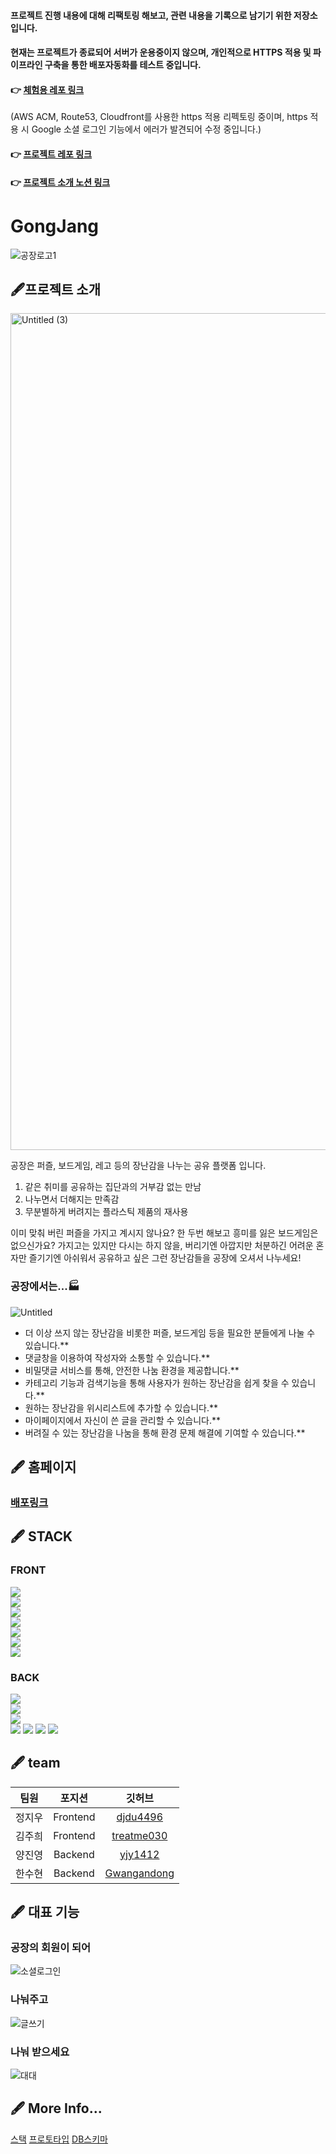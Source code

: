 #### 프로젝트 진행 내용에 대해 리팩토링 해보고, 관련 내용을 기록으로 남기기 위한 저장소입니다.
#### 현재는 프로젝트가 종료되어 서버가 운용중이지 않으며, 개인적으로 HTTPS 적용 및 파이프라인 구축을 통한 배포자동화를 테스트 중입니다.
#### 👉 [체험용 레포 링크](http://yjy-gongjang.s3-website.ap-northeast-2.amazonaws.com)
(AWS ACM, Route53, Cloudfront를 사용한 https 적용 리펙토링 중이며, https 적용 시 Google 소셜 로그인 기능에서 에러가 발견되어 수정 중입니다.)
#### 👉 [프로젝트 레포 링크](https://github.com/codestates/GongJang.git)
#### 👉 [프로젝트 소개 노션 링크](https://www.notion.so/14-coDelicious-GongJang-25f13ae583814874a465c577fe66403c)
# GongJang
![공장로고1](https://user-images.githubusercontent.com/85781627/146858357-cd183310-1ac0-49ad-988f-bb3358849b05.png)
## 🖋프로젝트 소개
<img width="1339" alt="Untitled (3)" src="https://user-images.githubusercontent.com/85781627/146858362-21a29ba5-5ff9-4a08-976a-73588db9e1df.png">

공장은 퍼즐, 보드게임, 레고 등의 장난감을 나누는 공유 플랫폼 입니다.
  1. 같은 취미를 공유하는 집단과의 거부감 없는 만남
  2. 나누면서 더해지는 만족감
  3. 무분별하게 버려지는 플라스틱 제품의 재사용


이미 맞춰 버린 퍼즐을 가지고 계시지 않나요? 한 두번 해보고 흥미를 잃은 보드게임은 없으신가요?
가지고는 있지만 다시는 하지 않을, 버리기엔 아깝지만 처분하긴 어려운 
혼자만 즐기기엔 아쉬워서 공유하고 싶은 그런 장난감들을 공장에 오셔서 나누세요!


### **공장에서는...🏭**

![Untitled](https://user-images.githubusercontent.com/85781627/146858371-09b3a3b7-ea8d-4e78-8954-c6f0af3cb896.gif)

- 더 이상 쓰지 않는 장난감을 비롯한 퍼즐, 보드게임 등을 필요한 분들에게 나눌 수 있습니다.**
- 댓글창을 이용하여 작성자와 소통할 수 있습니다.**
- 비밀댓글 서비스를 통해, 안전한 나눔 환경을 제공합니다.**
- 카테고리 기능과 검색기능을 통해 사용자가 원하는 장난감을 쉽게 찾을 수 있습니다.**
- 원하는 장난감을 위시리스트에 추가할 수 있습니다.**
- 마이페이지에서 자신이 쓴 글을 관리할 수 있습니다.**
- 버려질 수 있는 장난감을 나눔을 통해 환경 문제 해결에 기여할 수 있습니다.**


## 🖋 홈페이지
### [배포링크](https://gongjang.tk)
<!-- ### [노션](https://www.notion.so/14-coDelicious-GongJang-25f13ae583814874a465c577fe66403c)
### [깃헙](https://github.com/codestates/GongJang.git)
### [깃북](https://gongjang.gitbook.io/copy-of-gong.jang/)
### [위키](https://github.com/codestates/GongJang/wiki) -->

## 🖋 STACK
### FRONT
![](https://img.shields.io/badge/FRONT-REACT-9cf?style=for-the-badge&logo=react)  
![](https://img.shields.io/badge/FRONT-REACT_HOOKS-9cf?style=for-the-badge&logo=react)   
![](https://img.shields.io/badge/FRONT-REACT_ROUTER-CA4245?style=for-the-badge&logo=react-router)   
![](https://img.shields.io/badge/FRONT-REDUX-764ABC?style=for-the-badge&logo=redux)  
![](https://img.shields.io/badge/FRONT-axios-blueviolet?style=for-the-badge&logo=appveyor)  
![](https://img.shields.io/badge/FRONT-scss-CC6699?style=for-the-badge&logo=sass)   
![](https://img.shields.io/badge/FRONT-styled_components-DB7093?style=for-the-badge&logo=styled-components)
### BACK
![](https://img.shields.io/badge/BACK-node.js-339933?style=for-the-badge&logo=node-dot-js)   
![](https://img.shields.io/badge/BACK-Express_js-FFDA44?style=for-the-badge&logo=express)   
![](https://img.shields.io/badge/BACK-Sequelize-258FFA?style=for-the-badge&logo=appveyor)   
![](https://img.shields.io/badge/BACK-MySQL-4479A1?style=for-the-badge&logo=mysql) 
![](https://img.shields.io/badge/BACK-JWT-000000?style=for-the-badge&logo=json-web-tokens)
![](https://img.shields.io/badge/FRONT-axios-blueviolet?style=for-the-badge&logo=appveyor)
![](https://img.shields.io/badge/back-OAuth-%23002A7A?style=for-the-badge)

## 🖋 team
| 팀원 | 포지션 | 깃허브 |
|:---:|:---:|:---:|
| 정지우 | Frontend | [djdu4496](https://github.com/djdu4496)<br> |
| 김주희 | Frontend | [treatme030](https://github.com/treatme030)<br> |
| 양진영 | Backend | [yjy1412](https://github.com/yjy1412)<br> |
| 한수현 | Backend | [Gwangandong](https://github.com/Gwangandong)<br> |


## 🖋 대표 기능
### 공장의 회원이 되어
![소셜로그인](https://user-images.githubusercontent.com/85781627/146857114-297a5574-235e-4013-ae66-18c4b4224488.gif)

### 나눠주고
![글쓰기](https://user-images.githubusercontent.com/85781627/146857089-70c02db4-6bb0-431b-a80a-138172ca9944.gif)

### 나눠 받으세요
![대대](https://user-images.githubusercontent.com/85781627/146857099-231e44fb-3024-4099-b9ef-5458d4d29d13.gif)


## 🖋 More Info... 
[스택](https://app.cloudcraft.co/view/7a22598c-995e-462c-84bc-249ea81b3c2d?key=e521bfc7-4dee-43af-bf27-8139a26c5a45)
[프로토타입](https://www.figma.com/file/19yEZdt8dmMtfWdtcjLSZv/GongJang?node-id=0%3A1)
[DB스키마](https://dbdiagram.io/d/61287e366dc2bb6073bddabf)
